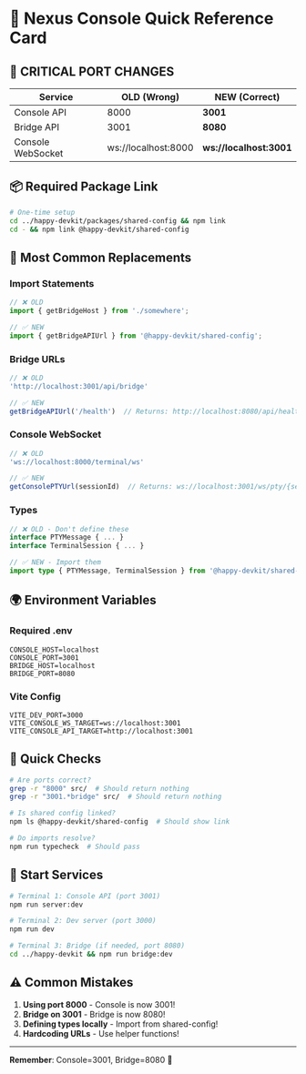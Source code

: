 # 🚀 Nexus Console Quick Reference Card

## 🔴 CRITICAL PORT CHANGES

| Service | OLD (Wrong) | NEW (Correct) |
|---------|-------------|---------------|
| Console API | 8000 | **3001** |
| Bridge API | 3001 | **8080** |
| Console WebSocket | ws://localhost:8000 | **ws://localhost:3001** |

## 📦 Required Package Link

```bash
# One-time setup
cd ../happy-devkit/packages/shared-config && npm link
cd - && npm link @happy-devkit/shared-config
```

## 🔧 Most Common Replacements

### Import Statements
```typescript
// ❌ OLD
import { getBridgeHost } from './somewhere';

// ✅ NEW
import { getBridgeAPIUrl } from '@happy-devkit/shared-config';
```

### Bridge URLs
```typescript
// ❌ OLD
'http://localhost:3001/api/bridge'

// ✅ NEW
getBridgeAPIUrl('/health')  // Returns: http://localhost:8080/api/health
```

### Console WebSocket
```typescript
// ❌ OLD
'ws://localhost:8000/terminal/ws'

// ✅ NEW
getConsolePTYUrl(sessionId)  // Returns: ws://localhost:3001/ws/pty/{sessionId}
```

### Types
```typescript
// ❌ OLD - Don't define these
interface PTYMessage { ... }
interface TerminalSession { ... }

// ✅ NEW - Import them
import type { PTYMessage, TerminalSession } from '@happy-devkit/shared-config';
```

## 🌍 Environment Variables

### Required .env
```env
CONSOLE_HOST=localhost
CONSOLE_PORT=3001
BRIDGE_HOST=localhost
BRIDGE_PORT=8080
```

### Vite Config
```env
VITE_DEV_PORT=3000
VITE_CONSOLE_WS_TARGET=ws://localhost:3001
VITE_CONSOLE_API_TARGET=http://localhost:3001
```

## 🎯 Quick Checks

```bash
# Are ports correct?
grep -r "8000" src/  # Should return nothing
grep -r "3001.*bridge" src/  # Should return nothing

# Is shared config linked?
npm ls @happy-devkit/shared-config  # Should show link

# Do imports resolve?
npm run typecheck  # Should pass
```

## 🚦 Start Services

```bash
# Terminal 1: Console API (port 3001)
npm run server:dev

# Terminal 2: Dev server (port 3000)
npm run dev

# Terminal 3: Bridge (if needed, port 8080)
cd ../happy-devkit && npm run bridge:dev
```

## ⚠️ Common Mistakes

1. **Using port 8000** - Console is now 3001!
2. **Bridge on 3001** - Bridge is now 8080!
3. **Defining types locally** - Import from shared-config!
4. **Hardcoding URLs** - Use helper functions!

---
**Remember**: Console=3001, Bridge=8080 🎯